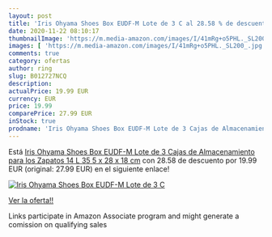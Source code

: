 ```yaml
---
layout: post
title: 'Iris Ohyama Shoes Box EUDF-M Lote de 3 C al 28.58 % de descuento'
date: 2020-11-22 08:10:17
thumbnailImage: 'https://m.media-amazon.com/images/I/41mRg+o5PHL._SL200_.jpg'
images: [ 'https://m.media-amazon.com/images/I/41mRg+o5PHL._SL200_.jpg' ]
comments: true
category: ofertas
author: ring
slug: B012727NCQ
description:
actualPrice: 19.99 EUR
currency: EUR
price: 19.99
comparePrice: 27.99 EUR
inStock: true
prodname: 'Iris Ohyama Shoes Box EUDF-M Lote de 3 Cajas de Almacenamiento para los Zapatos  14 L  35 5 x 28 x 18 cm'
---
```


Está [Iris Ohyama Shoes Box EUDF-M Lote de 3 Cajas de Almacenamiento para los Zapatos  14 L  35 5 x 28 x 18 cm](https://www.amazon.es/dp/B012727NCQ/?tag=tolees-21) con 28.58 de descuento por 19.99 EUR (original: 27.99 EUR) en el siguiente enlace!

[![Iris Ohyama Shoes Box EUDF-M Lote de 3 C](https://m.media-amazon.com/images/I/41mRg+o5PHL._SL200_.jpg)](https://www.amazon.es/dp/B012727NCQ/?tag=tolees-21)

[Ver la oferta!!](https://www.amazon.es/dp/B012727NCQ/?tag=tolees-21)

Links participate in Amazon Associate program and might generate a comission on qualifying sales


